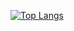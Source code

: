 [![Top Langs](https://github-readme-stats.vercel.app/api/top-langs/?username=victorpothin&layout=compact&theme=highcontrast)](https://github.com/anuraghazra/github-readme-stats)
